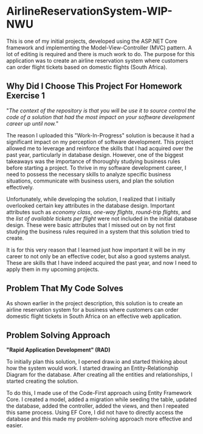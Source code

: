 # AirlineReservationSystem-WIP-NWU
This is one of my initial projects, developed using the ASP.NET Core framework and implementing the Model-View-Controller (MVC) pattern. 
A lot of editing is required and there is much work to do. The purpose for this application was to create an airline reservation system 
where customers can order flight tickets based on domestic flights (South Africa).

## Why Did I Choose This Project For Homework Exercise 1
"_The context of the repository is that you will be use it to source control the code of a solution that had the most impact on your 
software development career up until now._"

The reason I uploaded this "Work-In-Progress" solution is because it had a significant impact on my perception of software development. 
This project allowed me to leverage and reinforce the skills that I had acquired over the past year, particularly in database design. 
However, one of the biggest takeaways was the importance of thoroughly studying business rules before starting a project. 
To thrive in my software development career, I need to possess the necessary skills to analyze specific business situations, 
communicate with business users, and plan the solution effectively.

Unfortunately, while developing the solution, I realized that I initially overlooked certain key attributes in the database design. 
Important attributes such as _economy class_, _one-way flights_, _round-trip flights_, and the _list of available tickets per flight_ were not 
included in the initial database design. These were basic attributes that I missed out on by not first studying the business rules 
required in a system that this solution tried to create.

It is for this very reason that I learned just how important it will be in my career to not only be an effective coder, but also a
good systems analyst. These are skills that I have indeed acquired the past year, and now I need to apply them in my upcoming projects.

## Problem That My Code Solves
As shown earlier in the project description, this solution is to create an airline reservation system for a business where customers
can order domestic flight tickets in South Africa on an effective web application.

## Problem Solving Approach

**"Rapid Application Development" (RAD)**

To initially plan this solution, I opened draw.io and started thinking about how the system would work. I started
drawing an Entity-Relationship Diagram for the database. After creating all the entities and relationships, I started creating the solution.

To do this, I made use of the Code-First approach using Entity Framework Core.
I created a model, added a migration while seeding the table, updated the database, added the controller, added the views, 
and then I repeated this same process. Using EF Core, I did not have to directly access the database and this made 
my problem-solving approach more effective and easier.
